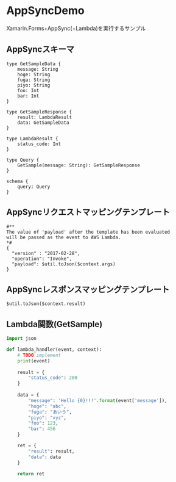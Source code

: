 # AppSyncDemo
Xamarin.Forms+AppSync(+Lambda)を実行するサンプル

## AppSyncスキーマ
```
type GetSampleData {
	message: String
	hoge: String
	fuga: String
	piyo: String
	foo: Int
	bar: Int
}

type GetSampleResponse {
	result: LambdaResult
	data: GetSampleData
}

type LambdaResult {
	status_code: Int
}

type Query {
	GetSample(message: String): GetSampleResponse
}

schema {
	query: Query
}
```

## AppSyncリクエストマッピングテンプレート
```
#**
The value of 'payload' after the template has been evaluated
will be passed as the event to AWS Lambda.
*#
{
  "version" : "2017-02-28",
  "operation": "Invoke",
  "payload": $util.toJson($context.args)
}
```

## AppSyncレスポンスマッピングテンプレート
```
$util.toJson($context.result)
```

## Lambda関数(GetSample)
```python
import json

def lambda_handler(event, context):
    # TODO implement
    print(event)
    
    result = {
        "status_code": 200
    }
    
    data = {
        "message": 'Hello {0}!!!'.format(event['message']),
        "hoge": "abc",
        "fuga": "あいう",
        "piyo": "xyz",
        "foo": 123,
        "bar": 456
    }

    ret = {
        "result": result,
        "data": data
    }
    
    return ret
```